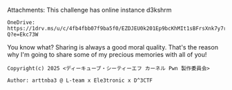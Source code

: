Attachments:
This challenge has online instance
d3kshrm

    OneDrive: https://1drv.ms/u/c/4fb4fbb07f9ba5f0/EZDJEU0k201Ep9bcKhMIt1sBFrsXnk7y7r3PQdkBlrtp-Q?e=Ekc73W

You know what? Sharing is always a good moral quality. That's the reason why I'm going to share some of my precious memories with all of you!

    Copyright(c) 2025 <ディーキューブ・シーティーエフ カーネル Pwn 製作委員会>

    Author: arttnba3 @ L-team x Ele3tronic x D^3CTF
